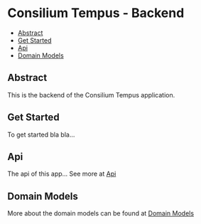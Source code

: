 # Consilium Tempus - Backend

- [Abstract](#abstract)
- [Get Started](#get-started)
- [Api](#api)
- [Domain Models](#domain-models)

## Abstract

This is the backend of the Consilium Tempus application.

## Get Started

To get started bla bla...

## Api

The api of this app...
See more at [Api](docs/Api.md)

## Domain Models

More about the domain models can be found at [Domain Models](docs/Domain.md)